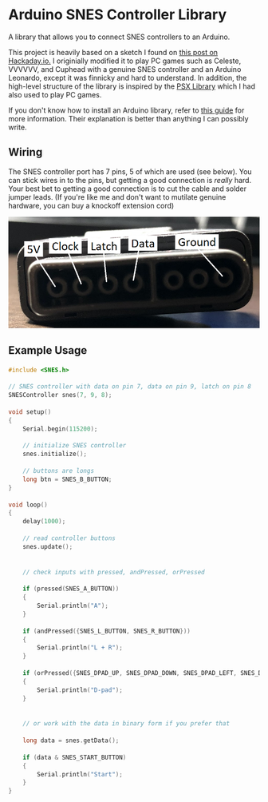 # Arduino SNES Controller Library

A library that allows you to connect SNES controllers to an Arduino.

This project is heavily based on a sketch I found on [this post on Hackaday.io.](https://hackaday.io/project/7498-snes-controller-arduino-adapter) I originially modified it to play PC games such as Celeste, VVVVVV, and Cuphead with a genuine SNES controller and an Arduino Leonardo, except it was finnicky and hard to understand. In addition, the high-level structure of the library is inspired by the [PSX Library](https://playground.arduino.cc/Main/PSXLibrary/) which I had also used to play PC games.

If you don't know how to install an Arduino library, refer to [this guide](https://www.arduino.cc/en/pmwiki.php?n=Guide/Libraries) for more information. Their explanation is better than anything I can possibly write.

## Wiring

The SNES controller port has 7 pins, 5 of which are used (see below). You can stick wires in to the pins, but getting a good connection is *really* hard. Your best bet to getting a good connection is to cut the cable and solder jumper leads. (If you're like me and don't want to mutilate genuine hardware, you can buy a knockoff extension cord)

![image](pinout.png)

## Example Usage
```cpp
#include <SNES.h>

// SNES controller with data on pin 7, data on pin 9, latch on pin 8
SNESController snes(7, 9, 8);

void setup()
{
	Serial.begin(115200);

	// initialize SNES controller
	snes.initialize();

	// buttons are longs
	long btn = SNES_B_BUTTON;
}

void loop()
{
	delay(1000);

	// read controller buttons
	snes.update();


	// check inputs with pressed, andPressed, orPressed

	if (pressed(SNES_A_BUTTON))
	{
		Serial.println("A");
	}

	if (andPressed({SNES_L_BUTTON, SNES_R_BUTTON}))
	{
		Serial.println("L + R");
	}

	if (orPressed({SNES_DPAD_UP, SNES_DPAD_DOWN, SNES_DPAD_LEFT, SNES_DPAD_RIGHT}))
	{
		Serial.println("D-pad");
	}


	// or work with the data in binary form if you prefer that

	long data = snes.getData();

	if (data & SNES_START_BUTTON)
	{
		Serial.println("Start");
	}
}
```
